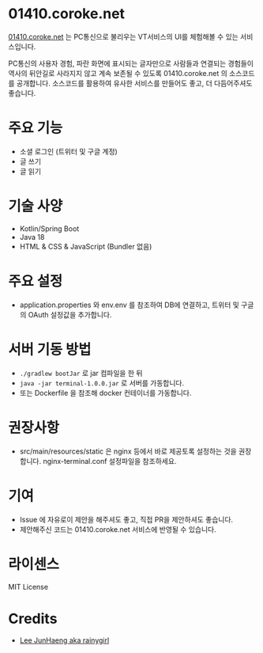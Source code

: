 # 01410.coroke.net

[01410.coroke.net](https://01410.coroke.net) 는 PC통신으로 불리우는 VT서비스의 UI를 체험해볼 수 있는 서비스입니다.

PC통신의 사용자 경험, 파란 화면에 표시되는 글자만으로 사람들과 연결되는 경험들이 역사의 뒤안길로 사라지지 않고 계속 보존될 수 있도록 01410.coroke.net 의 소스코드를 공개합니다.
소스코드를 활용하여 유사한 서비스를 만들어도 좋고, 더 다듬어주셔도 좋습니다.

# 주요 기능

- 소셜 로그인 (트위터 및 구글 계정)
- 글 쓰기
- 글 읽기

# 기술 사양

- Kotlin/Spring Boot
- Java 18
- HTML & CSS & JavaScript (Bundler 없음)

# 주요 설정

- application.properties 와 env.env 를 참조하여 DB에 연결하고, 트위터 및 구글의 OAuth 설정값을 추가합니다.

# 서버 기동 방법

- `./gradlew bootJar` 로 jar 컴파일을 한 뒤
- `java -jar terminal-1.0.0.jar` 로 서버를 가동합니다.
- 또는 Dockerfile 을 참조해 docker 컨테이너를 가동합니다.

# 권장사항

- src/main/resources/static 은 nginx 등에서 바로 제공토록 설정하는 것을 권장합니다. nginx-terminal.conf 설정파일을 참조하세요.

# 기여

- Issue 에 자유로이 제안을 해주셔도 좋고, 직접 PR을 제안하셔도 좋습니다. 
- 제안해주신 코드는 01410.coroke.net 서비스에 반영될 수 있습니다.

# 라이센스

MIT License 

# Credits

- [Lee JunHaeng aka rainygirl](https://rainygirl.com/)
